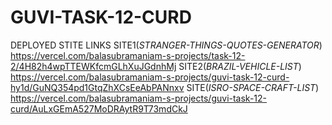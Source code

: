 # GUVI-TASK-12-CURD

DEPLOYED STITE LINKS
SITE1(*STRANGER-THINGS-QUOTES-GENERATOR*)
https://vercel.com/balasubramaniam-s-projects/task-12-2/4H82h4wpTTEWKfcmGLhXuJGdnhMj
SITE2(*BRAZIL-VEHICLE-LIST*)
https://vercel.com/balasubramaniam-s-projects/guvi-task-12-curd-hy1d/GuNQ354pd1GtqZhXCsEeAbPANnxv
SITE(*ISRO-SPACE-CRAFT-LIST*)
https://vercel.com/balasubramaniam-s-projects/guvi-task-12-curd/AuLxGEmA527MoDRAytR9T73mdCkJ
